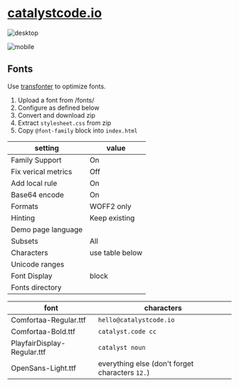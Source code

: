 # [catalystcode.io](https://catalystcode.io)


![desktop](https://user-images.githubusercontent.com/1504597/95662219-f5fc8180-0afa-11eb-9186-cdd4d9c62bd3.png)

![mobile](https://user-images.githubusercontent.com/1504597/95662400-4aecc780-0afc-11eb-8929-bdd105d88470.png)



## Fonts

Use [transfonter](https://transfonter.org/) to optimize fonts.

1. Upload a font from /fonts/
2. Configure as defined below
3. Convert and download zip
4. Extract `stylesheet.css` from zip
5. Copy `@font-family` block into `index.html`

setting             | value
--------------------|------
Family Support      | On
Fix verical metrics | Off
Add local rule      | On
Base64 encode       | On
Formats             | WOFF2 only
Hinting             | Keep existing
Demo page language  | 
Subsets             | All
Characters          | use table below
Unicode ranges      | 
Font Display        | block
Fonts directory     | 

font                        | characters
----------------------------|-----
Comfortaa-Regular.ttf       | `hello@catalystcode.io`
Comfortaa-Bold.ttf          | `catalyst.code cc`
PlayfairDisplay-Regular.ttf | `catalyst noun`
OpenSans-Light.ttf          | everything else (don't forget characters `12.`)
